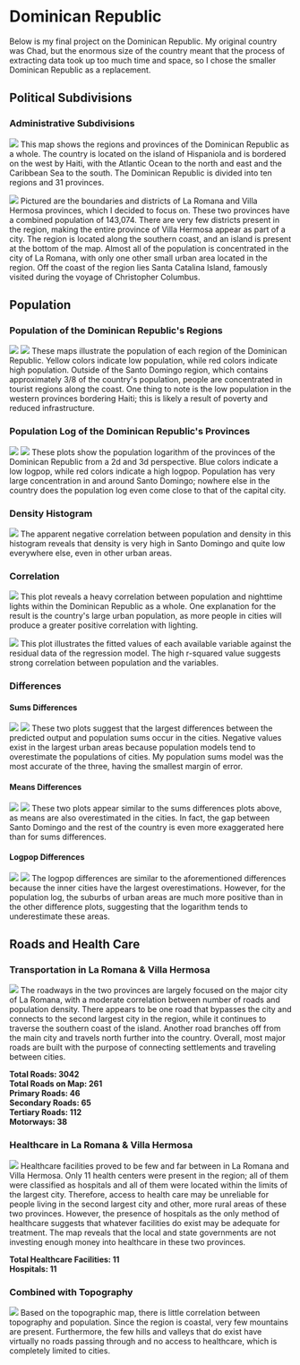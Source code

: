 # Dominican Republic

Below is my final project on the Dominican Republic. My original country was Chad, but the enormous size of the country meant that the process of extracting data took up too much time and space, so I chose the smaller Dominican Republic as a replacement.

## Political Subdivisions

### Administrative Subdivisions
![](dr.png)
This map shows the regions and provinces of the Dominican Republic as a whole. The country is located on the island of Hispaniola and is bordered on the west by Haiti, with the Atlantic Ocean to the north and east and the Caribbean Sea to the south. The Dominican Republic is divided into ten regions and 31 provinces.

![](combined.png)
Pictured are the boundaries and districts of La Romana and Villa Hermosa provinces, which I decided to focus on. These two provinces have a combined population of 143,074. There are very few districts present in the region, making the entire province of Villa Hermosa appear as part of a city. The region is located along the southern coast, and an island is present at the bottom of the map. Almost all of the population is concentrated in the city of La Romana, with only one other small urban area located in the region. Off the coast of the region lies Santa Catalina Island, famously visited during the voyage of Christopher Columbus.

## Population

### Population of the Dominican Republic's Regions
![](dom_pop19_1.png)
![](domrepublic.png)
These maps illustrate the population of each region of the Dominican Republic. Yellow colors indicate low population, while red colors indicate high population. Outside of the Santo Domingo region, which contains approximately 3/8 of the country's population, people are concentrated in tourist regions along the coast. One thing to note is the low population in the western provinces bordering Haiti; this is likely a result of poverty and reduced infrastructure.

### Population Log of the Dominican Republic's Provinces
![](dom_logpop19b.png)
![](dr.mp4.png)
These plots show the population logarithm of the provinces of the Dominican Republic from a 2d and 3d perspective. Blue colors indicate a low logpop, while red colors indicate a high logpop. Population has very large concentration in and around Santo Domingo; nowhere else in the country does the population log even come close to that of the capital city.

### Density Histogram
![](domhistogram.png)
The apparent negative correlation between population and density in this histogram reveals that density is very high in Santo Domingo and quite low everywhere else, even in other urban areas.

### Correlation
![](domr2one.png)
This plot reveals a heavy correlation between population and nighttime lights within the Dominican Republic as a whole. One explanation for the result is the country's large urban population, as more people in cities will produce a greater positive correlation with lighting.

![](domr2two.png)
This plot illustrates the fitted values of each available variable against the residual data of the regression model. The high r-squared value suggests strong correlation between population and the variables.

### Differences
#### Sums Differences
![](diffsums.png)
![](diffsums3d.png)
These two plots suggest that the largest differences between the predicted output and population sums occur in the cities. Negative values exist in the largest urban areas because population models tend to overestimate the populations of cities. My population sums model was the most accurate of the three, having the smallest margin of error.

#### Means Differences
![](diffmeans.png)
![](diffmeans3d.png)
These two plots appear similar to the sums differences plots above, as means are also overestimated in the cities. In fact, the gap between Santo Domingo and the rest of the country is even more exaggerated here than for sums differences.

#### Logpop Differences
![](difflogpop.png)
![](difflogpop3d.png)
The logpop differences are similar to the aforementioned differences because the inner cities have the largest overestimations. However, for the population log, the suburbs of urban areas are much more positive than in the other difference plots, suggesting that the logarithm tends to underestimate these areas.

## Roads and Health Care
### Transportation in La Romana & Villa Hermosa
![](dom_roads.png)
The roadways in the two provinces are largely focused on the major city of La Romana, with a moderate correlation between number of roads and population density. There appears to be one road that bypasses the city and connects to the second largest city in the region, while it continues to traverse the southern coast of the island. Another road branches off from the main city and travels north further into the country. Overall, most major roads are built with the purpose of connecting settlements and traveling between cities.

**Total Roads: 3042**  
**Total Roads on Map: 261**  
**Primary Roads: 46**  
**Secondary Roads: 65**  
**Tertiary Roads: 112**  
**Motorways: 38**  

### Healthcare in La Romana & Villa Hermosa
![](dom_health.png)
Healthcare facilities proved to be few and far between in La Romana and Villa Hermosa. Only 11 health centers were present in the region; all of them were classified as hospitals and all of them were located within the limits of the largest city. Therefore, access to health care may be unreliable for people living in the second largest city and other, more rural areas of these two provinces. However, the presence of hospitals as the only method of healthcare suggests that whatever facilities do exist may be adequate for treatment. The map reveals that the local and state governments are not investing enough money into healthcare in these two provinces.

**Total Healthcare Facilities: 11**  
**Hospitals: 11**

### Combined with Topography
![](render.png)
Based on the topographic map, there is little correlation between topography and population. Since the region is coastal, very few mountains are present. Furthermore, the few hills and valleys that do exist have virtually no roads passing through and no access to healthcare, which is completely limited to cities.
